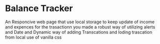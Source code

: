 # Balance Tracker 
An Responcive web page that use local storage to keep update of income and expences for the trasactionn you made 
a robust way of utilizing alerts and Date and Dynamic way of adding Transcations and loding trascation from local 
use of vanilla css  

